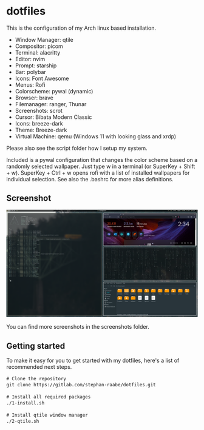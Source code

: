 # dotfiles

This is the configuration of my Arch linux based installation.

- Window Manager: qtile
- Compositor: picom
- Terminal: alacritty
- Editor: nvim
- Prompt: starship
- Bar: polybar
- Icons: Font Awesome
- Menus: Rofi
- Colorscheme: pywal (dynamic)
- Browser: brave
- Filemanager: ranger, Thunar
- Screenshots: scrot
- Cursor: Bibata Modern Classic
- Icons: breeze-dark
- Theme: Breeze-dark
- Virtual Machine: qemu (Windows 11 with looking glass and xrdp)

Please also see the script folder how I setup my system.

Included is a pywal configuration that changes the color scheme based on a randomly selected wallpaper. Just type w in a terminal (or SuperKey + Shift + w). SuperKey + Ctrl + w opens rofi with a list of installed wallpapers for individual selection. See also the .bashrc for more alias definitions.

## Screenshot

![Screenshots](screenshots/screenshot_20230406_2.png "Screenshot")

You can find more screenshots in the screenshots folder.

## Getting started

To make it easy for you to get started with my dotfiles, here's a list of recommended next steps.

```
# Clone the repository
git clone https://gitlab.com/stephan-raabe/dotfiles.git

# Install all required packages
./1-install.sh

# Install qtile window manager
./2-qtile.sh

```


